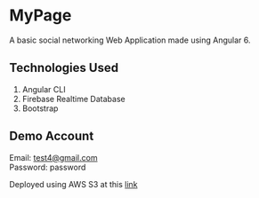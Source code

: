 
# MyPage  

A basic social networking Web Application made using Angular 6.  

## Technologies Used  

1) Angular CLI  
2) Firebase Realtime Database  
3) Bootstrap

## Demo Account  

Email: test4@gmail.com  
Password: password

Deployed using AWS S3 at this [link](http://ng-my-page.s3-website-us-east-1.amazonaws.com/)  